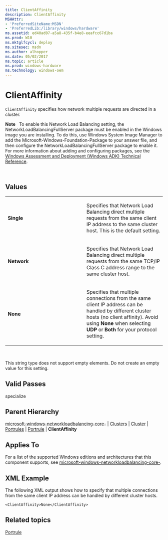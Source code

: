 ```yaml
---
title: ClientAffinity
description: ClientAffinity
MSHAttr:
- 'PreferredSiteName:MSDN'
- 'PreferredLib:/library/windows/hardware'
ms.assetid: ed40ad07-a5a8-435f-b4e8-eeafcc67d1ba
ms.prod: W10
ms.mktglfcycl: deploy
ms.sitesec: msdn
ms.author: alhopper
ms.date: 05/02/2017
ms.topic: article
ms.prod: windows-hardware
ms.technology: windows-oem
---
```


# ClientAffinity


`ClientAffinity` specifies how network multiple requests are directed in a cluster.

**Note**  
To enable this Network Load Balancing setting, the NetworkLoadBalancingFullServer package must be enabled in the Windows image you are installing. To do this, use Windows System Image Manager to add the Microsoft-Windows-Foundation-Package to your answer file, and then configure the NetworkLoadBalancingFullServer package to enable it. For more information about adding and configuring packages, see the [Windows Assessment and Deployment (Windows ADK) Technical Reference](http://go.microsoft.com/fwlink/?LinkId=206587).

 

## Values


<table>
<colgroup>
<col width="50%" />
<col width="50%" />
</colgroup>
<tbody>
<tr class="odd">
<td><p><strong>Single</strong></p></td>
<td><p>Specifies that Network Load Balancing direct multiple requests from the same client IP address to the same cluster host. This is the default setting.</p></td>
</tr>
<tr class="even">
<td><p><strong>Network</strong></p></td>
<td><p>Specifies that Network Load Balancing direct multiple requests from the same TCP/IP Class C address range to the same cluster host.</p></td>
</tr>
<tr class="odd">
<td><p><strong>None</strong></p></td>
<td><p>Specifies that multiple connections from the same client IP address can be handled by different cluster hosts (no client affinity). Avoid using <strong>None</strong> when selecting <strong>UDP</strong> or <strong>Both</strong> for your protocol setting.</p></td>
</tr>
</tbody>
</table>

 

This string type does not support empty elements. Do not create an empty value for this setting.

## Valid Passes


specialize

## Parent Hierarchy


[microsoft-windows-networkloadbalancing-core-](microsoft-windows-networkloadbalancing-core.md) | [Clusters](microsoft-windows-networkloadbalancing-core-clusters.md) | [Cluster](microsoft-windows-networkloadbalancing-core-clusters-cluster.md) | [Portrules](microsoft-windows-networkloadbalancing-core-clusters-cluster-portrules.md) | [Portrule](microsoft-windows-networkloadbalancing-core-clusters-cluster-portrules-portrule.md) | **ClientAffinity**

## Applies To


For a list of the supported Windows editions and architectures that this component supports, see [microsoft-windows-networkloadbalancing-core-](microsoft-windows-networkloadbalancing-core.md).

## XML Example


The following XML output shows how to specify that multiple connections from the same client IP address can be handled by different cluster hosts.

``` syntax
<ClientAffinity>None</ClientAffinity>
```

## Related topics


[Portrule](microsoft-windows-networkloadbalancing-core-clusters-cluster-portrules-portrule.md)

 

 







